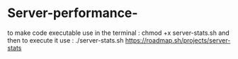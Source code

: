 # Server-performance-
to make code executable use in the terminal :
chmod +x server-stats.sh
and then to execute it use :
./server-stats.sh
https://roadmap.sh/projects/server-stats
